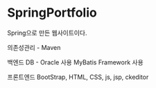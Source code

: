 # SpringPortfolio
Spring으로 만든 웹사이트이다.

의존성관리 - Maven

백엔드
DB - Oracle 사용
MyBatis Framework 사용

프론트엔드
BootStrap, HTML, CSS, js, jsp, ckeditor
